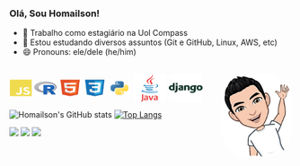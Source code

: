 ### Olá, Sou Homailson!



- 🔭 Trabalho como estagiário na Uol Compass
- 🌱 Estou estudando diversos assuntos (Git e GitHub, Linux, AWS, etc)
- 😄 Pronouns: ele/dele (he/him)

<div style="display: inline_block"><br>   
  <img align="center" alt="Homa-Js" height="30" width="40" src="https://raw.githubusercontent.com/devicons/devicon/master/icons/javascript/javascript-plain.svg">
  <img align="center" alt="Homa-R" height="30" width="40" src="https://github.com/devicons/devicon/blob/master/icons/r/r-original.svg">
  <img align="center" alt="Homa-HTML" height="30" width="40" src="https://raw.githubusercontent.com/devicons/devicon/master/icons/html5/html5-original.svg">
  <img align="center" alt="Homa-CSS" height="30" width="40" src="https://raw.githubusercontent.com/devicons/devicon/master/icons/css3/css3-original.svg">
  <img align="center" alt="Homa-Python" height="30" width="40" src="https://raw.githubusercontent.com/devicons/devicon/master/icons/python/python-original.svg">
  <img align="center" alt="Homa-Java" height="50" width="60" src="https://github.com/devicons/devicon/blob/master/icons/java/java-original-wordmark.svg">
  <img align="center" alt="Homa-Django" height="50" width="60" src="https://github.com/devicons/devicon/blob/master/icons/django/django-plain-wordmark.svg">
  <img align="right" alt="Homa-pic" height="150" style="border-radius:50px;" src="https://github.com/Homailson/Homailson/blob/main/img/My%20project-2.png?width=800&height=800">
</div>

![Homailson's GitHub stats](https://github-readme-stats.vercel.app/api?username=Homailson&show_icons=true&theme=radical)
[![Top Langs](https://github-readme-stats.vercel.app/api/top-langs/?username=Homailson&layout=compact)](https://github.com/anuraghazra/github-readme-stats)


<div> 
  <a href="https://www.instagram.com/homailson/" target="_blank"><img src="https://img.shields.io/badge/-Instagram-%23E4405F?style=for-the-badge&logo=instagram&logoColor=white" target="_blank"></a> 	
  <a href = "mailto:homailson@gmail.com"><img src="https://img.shields.io/badge/-Gmail-%23333?style=for-the-badge&logo=gmail&logoColor=white" target="_blank"></a>
  <a href="https://www.linkedin.com/in/homailsonlopes/" target="_blank"><img src="https://img.shields.io/badge/-LinkedIn-%230077B5?style=for-the-badge&logo=linkedin&logoColor=white" target="_blank"></a> 

  
</div>
